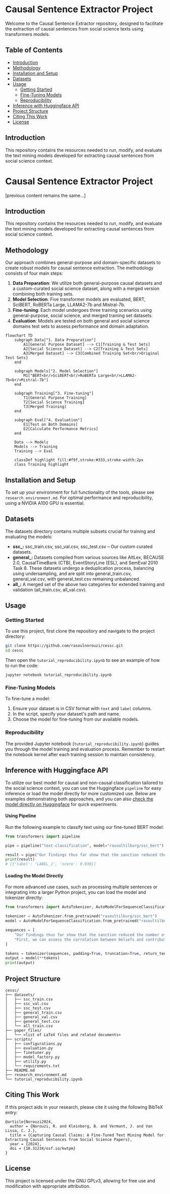 # Causal Sentence Extractor Project

Welcome to the Causal Sentence Extractor repository, designed to facilitate the extraction of causal sentences from social science texts using transformers models.

## Table of Contents
- [Introduction](#introduction)
- [Methodology](#methodology)
- [Installation and Setup](#installation-and-setup)
- [Datasets](#datasets)
- [Usage](#usage)
  - [Getting Started](#getting-started)
  - [Fine-Tuning Models](#fine-tuning-models)
  - [Reproducibility](#reproducibility)
- [Inference with Huggingface API](#Inference-with-Huggingface-API) 
- [Project Structure](#project-structure)
- [Citing This Work](#citing-this-work)
- [License](#license)

## Introduction
This repository contains the resources needed to run, modify, and evaluate the text mining models developed for extracting causal sentences from social science context.

# Causal Sentence Extractor Project

[previous content remains the same...]

## Introduction
This repository contains the resources needed to run, modify, and evaluate the text mining models developed for extracting causal sentences from social science context.

## Methodology
Our approach combines general-purpose and domain-specific datasets to create robust models for causal sentence extraction. The methodology consists of four main steps:

1. **Data Preparation**: We utilize both general-purpose causal datasets and a custom-curated social science dataset, along with a merged version combining both training sets.
2. **Model Selection**: Five transformer models are evaluated, BERT, SciBERT, RoBERTa Large, LLAMA2-7b and Mistral-7b.
3. **Fine-tuning**: Each model undergoes three training scenarios using general-purpose, social science, and merged training set datasets.
4. **Evaluation**: Models are tested on both general and social science domains test sets to assess performance and domain adaptation.

```mermaid
flowchart TD
    subgraph Data["1. Data Preparation"]
        A1[General Purpose Dataset] --> C1[Training & Test Sets]
        A2[Social Science Dataset] --> C2[Training & Test Sets]
        A3[Merged Dataset] --> C3[Combined Training Set<br/>Original Test Sets]
    end

    subgraph Models["2. Model Selection"]
        M1["BERT<br/>SciBERT<br/>RoBERTa Large<br/>LLAMA2-7b<br/>Mistral-7b"]
    end

    subgraph Training["3. Fine-tuning"]
        T1[General Purpose Training]
        T2[Social Science Training]
        T3[Merged Training]
    end

    subgraph Eval["4. Evaluation"]
        E1[Test on Both Domains]
        E2[Calculate Performance Metrics]
    end

    Data --> Models
    Models --> Training
    Training --> Eval

    classDef highlight fill:#f9f,stroke:#333,stroke-width:2px
    class Training highlight
```

## Installation and Setup
To set up your environment for full functionality of the tools, please see `research_environment.md`. For optimal performance and reproducibility, using a NVIDIA A100 GPU is essential.

## Datasets

The datasets directory contains multiple subsets crucial for training and evaluating the models:

- **ssc_:** ssc_train.csv, ssc_val.csv, ssc_test.csv – Our custom curated datasets.
- **general_:** Datasets compiled from various sources like AltLex, BECAUSE 2.0, CausalTimeBank (CTB), EventStoryLine (ESL), and SemEval 2010 Task 8. These datasets undergo a deduplication process, balancing using undersampling, and are split into general_train.csv, general_val.csv, with general_test.csv remaining unbalanced.
- **all_:** A merged set of the above two categories for extended training and validation (all_train.csv, all_val.csv).

## Usage

### Getting Started
To use this project, first clone the repository and navigate to the project directory:
```bash
git clone https://github.com/rasoulnorouzi/cessc.git
cd cessc
```
Then open the `tutorial_reproducibility.ipynb` to see an example of how to run the code:
````bas
jupyter notebook tutorial_reproducibility.ipynb
````
### Fine-Tuning Models
To fine-tune a model:
1.  Ensure your dataset is in CSV format with `text` and `label` columns.
2.  In the script, specify your dataset's path and name.
3.  Choose the model for fine-tuning from our available models.
### Reproducibility
The provided Jupyter notebook (`tutorial_reproducibility.ipynb`) guides you through the model training and evaluation process. Remember to restart the notebook kernel after each training session to maintain consistency.

## Inference with Huggingface API
To utilize our best model for causal and non-causal classification tailored to the social science context, you can use the Huggingface `pipeline` for easy inference or load the model directly for more customized use. Below are examples demonstrating both approaches, and you can also [check the model directly on Huggingface](https://huggingface.co/rasoultilburg/ssc_bert?text=In+the+beginning%2C+Sonca+seemed+to+have+intensified+rapidly+since+its+formation+%2C+however%2C+soon+the+storm+weakened+back+to+a+minimal+tropical+storm+because+of+dry+air+entering+the+LLCC+that+caused+it+to+elongate+and+weaken.) for quick experiments.

#### Using Pipeline
Run the following example to classify text using our fine-tuned BERT model:

```python
from transformers import pipeline

pipe = pipeline("text-classification", model="rasoultilburg/ssc_bert")

result = pipe("Our findings thus far show that the sanction reduced the number of chips that participants allocated to themselves and that it only increased the number of chips allocated to the yellow pool when there were two options.")
print(result)
# [{'label': 'LABEL_1', 'score': 0.939}]
```
#### Loading the Model Directly
For more advanced use cases, such as processing multiple sentences or integrating into a larger Python project, you can load the model and tokenizer directly:
```python
from transformers import AutoTokenizer, AutoModelForSequenceClassification

tokenizer = AutoTokenizer.from_pretrained("rasoultilburg/ssc_bert")
model = AutoModelForSequenceClassification.from_pretrained("rasoultilburg/ssc_bert")

sequences = [
    "Our findings thus far show that the sanction reduced the number of chips that participants allocated to themselves and that it only increased the number of chips allocated to the yellow pool when there were two options.",
    "First, we can assess the correlation between beliefs and contributions, which we expect to differ between types of players and which helps us to check on the player type as elicited in the P-experiment."
]

tokens = tokenizer(sequences, padding=True, truncation=True, return_tensors="pt")
output = model(**tokens)
print(output)
```

## Project Structure
````
cessc/
├── datasets/
│   ├── ssc_train.csv
│   ├── ssc_val.csv
│   ├── ssc_test.csv
│   ├── general_train.csv
│   ├── general_val.csv
│   ├── general_test.csv
│   └── all_train.csv
├── paper_files/
│   └── <list of LaTeX files and related documents>
├── scripts/
│   ├── configurations.py
│   ├── evaluation.py
│   ├── finetuner.py
│   ├── model_factory.py
│   ├── utility.py
│   └── requirements.txt
├── README.md
├── research_environment.md
└── tutorial_reproducibility.ipynb
````
## Citing This Work

If this project aids in your research, please cite it using the following BibTeX entry:
````
@article{Norouzi2024,
  author = {Norouzi, R. and Kleinberg, B. and Vermunt, J. and Van Lissa, C. J.},
  title = {Capturing Causal Claims: A Fine-Tuned Text Mining Model for Extracting Causal Sentences from Social Science Papers},
  year = {2024},
  doi = {10.31234/osf.io/kwtpm}
}
````
## License

This project is licensed under the GNU GPLv3, allowing for free use and modification with appropriate attribution.

